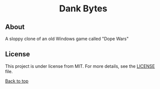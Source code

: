<h1 align="center">Dank Bytes</h1>

## About ##

A sloppy clone of an old Windows game called "Dope Wars"

## License ##

This project is under license from MIT. For more details, see the [LICENSE](LICENSE) file.


<a href="#top">Back to top</a>
